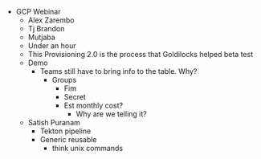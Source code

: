 - GCP Webinar
	- Alex Zarembo
	- Tj Brandon
	- Mutjaba
	- Under an hour
	- This Provisioning 2.0 is the process that Goldilocks helped beta test
	- Demo
		- Teams still have to bring info to the table. Why?
			- Groups
				- Fim
				- Secret
				- Est monthly cost?
					- Why are we telling it?
	- Satish Puranam
		- Tekton pipeline
		- Generic reusable
			- think unix commands